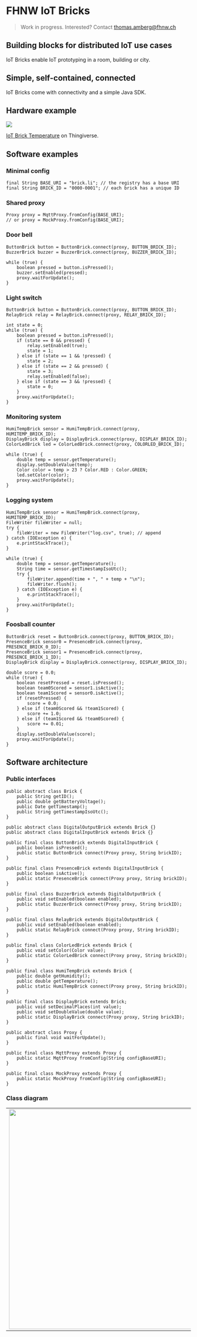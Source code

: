 # FHNW IoT Bricks
> Work in progress. Interested? Contact thomas.amberg@fhnw.ch
## Building blocks for distributed IoT use cases
IoT Bricks enable IoT prototyping in a room, building or city.
## Simple, self-contained, connected
IoT Bricks come with connectivity and a simple Java SDK.
## Hardware example
<img src="IoTBrickTemperature.jpg"/>

[IoT Brick Temperature](https://www.thingiverse.com/thing:3638252) on Thingiverse.

## Software examples
### Minimal config
```
final String BASE_URI = "brick.li"; // the registry has a base URI
final String BRICK_ID = "0000-0001"; // each brick has a unique ID
```
### Shared proxy
```
Proxy proxy = MqttProxy.fromConfig(BASE_URI);
// or proxy = MockProxy.fromConfig(BASE_URI);
```
### Door bell
```
ButtonBrick button = ButtonBrick.connect(proxy, BUTTON_BRICK_ID);
BuzzerBrick buzzer = BuzzerBrick.connect(proxy, BUZZER_BRICK_ID);

while (true) {
    boolean pressed = button.isPressed();
    buzzer.setEnabled(pressed);
    proxy.waitForUpdate();
}
```
### Light switch
```
ButtonBrick button = ButtonBrick.connect(proxy, BUTTON_BRICK_ID);
RelayBrick relay = RelayBrick.connect(proxy, RELAY_BRICK_ID);

int state = 0;
while (true) {
    boolean pressed = button.isPressed();
    if (state == 0 && pressed) {
        relay.setEnabled(true);
        state = 1;
    } else if (state == 1 && !pressed) {
        state = 2;
    } else if (state == 2 && pressed) {
        state = 3;
        relay.setEnabled(false);
    } else if (state == 3 && !pressed) {
        state = 0;
    }
    proxy.waitForUpdate();
}
```
### Monitoring system
```
HumiTempBrick sensor = HumiTempBrick.connect(proxy, HUMITEMP_BRICK_ID);
DisplayBrick display = DisplayBrick.connect(proxy, DISPLAY_BRICK_ID);
ColorLedBrick led = ColorLedBrick.connect(proxy, COLORLED_BRICK_ID);

while (true) {
    double temp = sensor.getTemperature();
    display.setDoubleValue(temp);
    Color color = temp > 23 ? Color.RED : Color.GREEN;
    led.setColor(color);
    proxy.waitForUpdate();
}
```
### Logging system
```
HumiTempBrick sensor = HumiTempBrick.connect(proxy, HUMITEMP_BRICK_ID);
FileWriter fileWriter = null;
try {
    fileWriter = new FileWriter("log.csv", true); // append
} catch (IOException e) {
    e.printStackTrace();
}

while (true) {
    double temp = sensor.getTemperature();
    String time = sensor.getTimestampIsoUtc();
    try {
        fileWriter.append(time + ", " + temp + "\n");
        fileWriter.flush();
    } catch (IOException e) {
        e.printStackTrace();
    }
    proxy.waitForUpdate();
}
```
### Foosball counter
```
ButtonBrick reset = ButtonBrick.connect(proxy, BUTTON_BRICK_ID);
PresenceBrick sensor0 = PresenceBrick.connect(proxy, PRESENCE_BRICK_0_ID);
PresenceBrick sensor1 = PresenceBrick.connect(proxy, PRESENCE_BRICK_1_ID);
DisplayBrick display = DisplayBrick.connect(proxy, DISPLAY_BRICK_ID);

double score = 0.0;
while (true) {
    boolean resetPressed = reset.isPressed();
    boolean team0Scored = sensor1.isActive();
    boolean team1Scored = sensor0.isActive();
    if (resetPressed) {
        score = 0.0;
    } else if (team0Scored && !team1Scored) {
        score += 1.0;
    } else if (team1Scored && !team0Scored) {
        score += 0.01;
    }
    display.setDoubleValue(score);
    proxy.waitForUpdate();
}
```
## Software architecture
### Public interfaces
```
public abstract class Brick {
    public String getID();
    public double getBatteryVoltage();
    public Date getTimestamp();
    public String getTimestampIsoUtc();
}

public abstract class DigitalOutputBrick extends Brick {}
public abstract class DigitalInputBrick extends Brick {}

public final class ButtonBrick extends DigitalInputBrick {
    public boolean isPressed();
    public static ButtonBrick connect(Proxy proxy, String brickID);
}

public final class PresenceBrick extends DigitalInputBrick {
    public boolean isActive();
    public static PresenceBrick connect(Proxy proxy, String brickID);
}

public final class BuzzerBrick extends DigitalOutputBrick {
    public void setEnabled(boolean enabled);
    public static BuzzerBrick connect(Proxy proxy, String brickID);
}

public final class RelayBrick extends DigitalOutputBrick {
    public void setEnabled(boolean enabled);
    public static RelayBrick connect(Proxy proxy, String brickID);
}

public final class ColorLedBrick extends Brick {
    public void setColor(Color value);
    public static ColorLedBrick connect(Proxy proxy, String brickID);
}

public final class HumiTempBrick extends Brick {
    public double getHumidity();
    public double getTemperature();
    public static HumiTempBrick connect(Proxy proxy, String brickID);
}

public final class DisplayBrick extends Brick;
    public void setDecimalPlaces(int value);
    public void setDoubleValue(double value);
    public static DisplayBrick connect(Proxy proxy, String brickID);
}

public abstract class Proxy {
    public final void waitForUpdate();
}

public final class MqttProxy extends Proxy {
    public static MqttProxy fromConfig(String configBaseURI);
}     

public final class MockProxy extends Proxy {
    public static MockProxy fromConfig(String configBaseURI);
}
```
### Class diagram
<table><tr><td><img width="600" src="IoTBricksClassDiagram.jpg"></td></tr></table>
